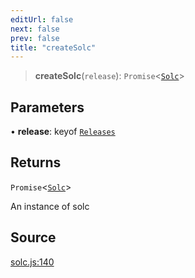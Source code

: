 ```yaml
---
editUrl: false
next: false
prev: false
title: "createSolc"
---
```


> **createSolc**(`release`): `Promise`\<[`Solc`](/reference/tevm/solc/interfaces/solc/)\>

## Parameters

• **release**: keyof [`Releases`](/reference/tevm/solc/type-aliases/releases/)

## Returns

`Promise`\<[`Solc`](/reference/tevm/solc/interfaces/solc/)\>

An instance of solc

## Source

[solc.js:140](https://github.com/evmts/tevm-monorepo/blob/main/bundler-packages/solc/src/solc.js#L140)
